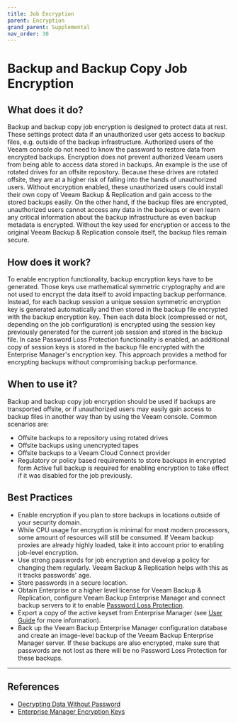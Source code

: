 ```yaml
---
title: Job Encryption
parent: Encryption
grand_parent: Supplemental
nav_order: 30
---
```


# Backup and Backup Copy Job Encryption

## What does it do?
Backup and backup copy job encryption is designed to protect data at rest. These settings protect data if an unauthorized user gets access to backup files, e.g. outside of the backup infrastructure. Authorized users of the Veeam console do not need to know the password to restore data from encrypted backups. Encryption does not prevent authorized Veeam users from being able to access data stored in backups.
An example is the use of rotated drives for an offsite repository. Because these drives are rotated offsite, they are at a higher risk of falling into the hands of unauthorized users. Without encryption enabled, these unauthorized users could install their own copy of Veeam Backup & Replication and gain access to the stored backups easily.
On the other hand, if the backup files are encrypted, unauthorized users cannot access any data in the backups or even learn any critical information about the backup infrastructure as even backup metadata is encrypted. Without the key used for encryption or access to the original Veeam Backup & Replication console itself, the backup files remain secure.

## How does it work?
To enable encryption functionality, backup encryption keys have to be generated. Those keys use mathematical symmetric cryptography and are not used to encrypt the data itself to avoid impacting backup performance. Instead, for each backup session a unique session symmetric encryption key is generated automatically and then stored in the backup file encrypted with the backup encryption key. Then each data block (compressed or not, depending on the job configuration) is encrypted using the session key previously generated for the current job session and stored in the backup file. In case Password Loss Protection functionality is enabled, an additional copy of session keys is stored in the backup file encrypted with the Enterprise Manager's encryption key.
This approach provides a method for encrypting backups without compromising backup performance.

## When to use it?
Backup and backup copy job encryption should be used if backups are transported offsite, or if unauthorized users may easily gain access to backup files in another way than by using the Veeam console. Common scenarios are:
- Offsite backups to a repository using rotated drives
- Offsite backups using unencrypted tapes
- Offsite backups to a Veeam Cloud Connect provider
- Regulatory or policy based requirements to store backups in encrypted form
Active full backup is required for enabling encryption to take effect if it was disabled for the job previously.

## Best Practices
- Enable encryption if you plan to store backups in locations outside of your security domain.
- While CPU usage for encryption is minimal for most modern processors, some amount of resources will still be consumed. If Veeam backup proxies are already highly loaded, take it into account prior to enabling job-level encryption.
- Use strong passwords for job encryption and develop a policy for changing them regularly. Veeam Backup & Replication helps with this as it tracks passwords' age.
- Store passwords in a secure location.
- Obtain Enterprise or a higher level license for Veeam Backup & Replication, configure Veeam Backup Enterprise Manager and connect backup servers to it to enable [Password Loss Protection][Decrypting Data Without Password].
- Export a copy of the active keyset from Enterprise Manager (see [User Guide][Enterprise Manager Encryption Keys] for more information).
- Back up the Veeam Backup Enterprise Manager configuration database and create an image-level backup of the Veeam Backup Enterprise Manager server. If these backups are also encrypted, make sure that passwords are not lost as there will be no Password Loss Protection for these backups.

----

## References
- [Decrypting Data Without Password]
- [Enterprise Manager Encryption Keys]

<!-- referenced links -->
[Decrypting Data Without Password]: https://helpcenter.veeam.com/docs/backup/vsphere/decrypt_without_pass.html
[Enterprise Manager Encryption Keys]: https://helpcenter.veeam.com/docs/backup/em/em_manage_keys.html
